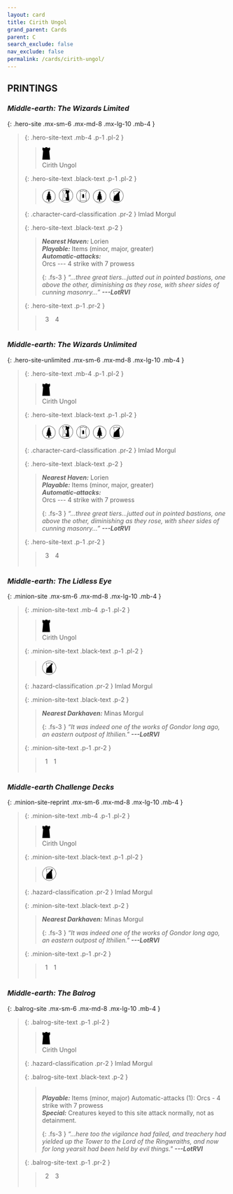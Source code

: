 ```yaml
---
layout: card
title: Cirith Ungol
grand_parent: Cards
parent: C
search_exclude: false
nav_exclude: false
permalink: /cards/cirith-ungol/
---
```


## PRINTINGS


### _Middle-earth: The Wizards Limited_

{: .hero-site .mx-sm-6 .mx-md-8 .mx-lg-10 .mb-4 }
> {: .hero-site-text .mb-4 .p-1 .pl-2 }
> > <div class="card-mp"><img src="/assets/images/dark-hold.svg"></div>
> > <div class="character-card-name">Cirith Ungol</div>
>
> {: .hero-site-text .black-text .p-1 .pl-2 }
> > ![](/assets/images/wilderness.svg)&ensp;![](/assets/images/border-land.svg)&ensp;![](/assets/images/free-domain.svg)&ensp;![](/assets/images/wilderness.svg)&ensp;![](/assets/images/shadow-land.svg)
>
> {: .character-card-classification .pr-2 }
> Imlad Morgul
>
> {: .hero-site-text .black-text .p-2 }
> > _**Nearest Haven:**_ Lorien <br>_**Playable:**_ Items (minor, major, greater) <br>_**Automatic-attacks:**_<br> Orcs --- 4 strike with 7 prowess  
> > 
> > {: .fs-3 } 
> > _“...three great tiers...jutted out in pointed bastions, one above the other, diminishing as they rose, with sheer sides of cunning masonry...”_ ***---&#65279;LotRVI*** 
> 
> {: .hero-site-text .p-1 .pr-2 }
> > <div class="hero-site-draw"><span class="hero-you-draw">&ensp;3&ensp;</span><span class="hero-opp-draw">&ensp;4&ensp;</span></div>
> > <div class="card-corruption">&nbsp;</div>

### _Middle-earth: The Wizards Unlimited_

{: .hero-site-unlimited .mx-sm-6 .mx-md-8 .mx-lg-10 .mb-4 }
> {: .hero-site-text .mb-4 .p-1 .pl-2 }
> > <div class="card-mp"><img src="/assets/images/dark-hold.svg"></div>
> > <div class="character-card-name">Cirith Ungol</div>
>
> {: .hero-site-text .black-text .p-1 .pl-2 }
> > ![](/assets/images/wilderness.svg)&ensp;![](/assets/images/border-land.svg)&ensp;![](/assets/images/free-domain.svg)&ensp;![](/assets/images/wilderness.svg)&ensp;![](/assets/images/shadow-land.svg)
>
> {: .character-card-classification .pr-2 }
> Imlad Morgul
>
> {: .hero-site-text .black-text .p-2 }
> > _**Nearest Haven:**_ Lorien <br>_**Playable:**_ Items (minor, major, greater) <br>_**Automatic-attacks:**_<br> Orcs --- 4 strike with 7 prowess  
> > 
> > {: .fs-3 } 
> > _“...three great tiers...jutted out in pointed bastions, one above the other, diminishing as they rose, with sheer sides of cunning masonry...”_ ***---&#65279;LotRVI*** 
> 
> {: .hero-site-text .p-1 .pr-2 }
> > <div class="hero-site-draw"><span class="hero-you-draw">&ensp;3&ensp;</span><span class="hero-opp-draw">&ensp;4&ensp;</span></div>
> > <div class="card-corruption">&nbsp;</div>

### _Middle-earth: The Lidless Eye_

{: .minion-site .mx-sm-6 .mx-md-8 .mx-lg-10 .mb-4 }
> {: .minion-site-text .mb-4 .p-1 .pl-2 }
> > <div class="card-mp"><img src="/assets/images/dark-hold.svg"></div>
> > <div class="card-name">Cirith Ungol</div>
>
> {: .minion-site-text .black-text .p-1 .pl-2 }
> > ![](/assets/images/shadow-land.svg)
>
> {: .hazard-classification .pr-2 }
> Imlad Morgul
>
> {: .minion-site-text .black-text .p-2 }
> > ***Nearest Darkhaven:*** Minas Morgul  
> > 
> > {: .fs-3 } 
> > _“It was indeed one of the works of Gondor long ago, an eastern outpost of Ithilien."_ ***---&#65279;LotRVI*** 
> 
> {: .minion-site-text .p-1 .pr-2 }
> > <div class="hero-site-draw"><span class="minion-you-draw">&ensp;1&ensp;</span><span class="minion-opp-draw">&ensp;1&ensp;</span></div>
> > <div class="card-corruption">&nbsp;</div>

### _Middle-earth Challenge Decks_

{: .minion-site-reprint .mx-sm-6 .mx-md-8 .mx-lg-10 .mb-4 }
> {: .minion-site-text .mb-4 .p-1 .pl-2 }
> > <div class="card-mp"><img src="/assets/images/dark-hold.svg"></div>
> > <div class="card-name">Cirith Ungol</div>
>
> {: .minion-site-text .black-text .p-1 .pl-2 }
> > ![](/assets/images/shadow-land.svg)
>
> {: .hazard-classification .pr-2 }
> Imlad Morgul
>
> {: .minion-site-text .black-text .p-2 }
> > ***Nearest Darkhaven:*** Minas Morgul  
> > 
> > {: .fs-3 } 
> > _“It was indeed one of the works of Gondor long ago, an eastern outpost of Ithilien."_ ***---&#65279;LotRVI*** 
> 
> {: .minion-site-text .p-1 .pr-2 }
> > <div class="hero-site-draw"><span class="minion-you-draw">&ensp;1&ensp;</span><span class="minion-opp-draw">&ensp;1&ensp;</span></div>
> > <div class="card-corruption">&nbsp;</div>

### _Middle-earth: The Balrog_

{: .balrog-site .mx-sm-6 .mx-md-8 .mx-lg-10 .mb-4 }
> {: .balrog-site-text .p-1 .pl-2 }
> > <div class="card-mp"><img src="/assets/images/dark-hold.svg"></div>
> > <div class="card-name">Cirith Ungol</div>
>
> {: .hazard-classification .pr-2 }
> Imlad Morgul
>
> {: .balrog-site-text .black-text .p-2 }
> > <br>_**Playable:**_ Items (minor, major) Automatic-attacks (1): Orcs - 4 strike with 7 prowess <br>_**Special:**_ Creatures keyed to this site attack normally, not as detainment. 
> > 
> > {: .fs-3 } 
> > _“...here too the vigilance had failed, and treachery had yielded up the Tower to the Lord of the Ringwraiths, and now for long yearsit had been held by evil things."_ ***---&#65279;LotRVI*** 
> 
> {: .balrog-site-text .p-1 .pr-2 }
> > <div class="hero-site-draw"><span class="minion-you-draw">&ensp;2&ensp;</span><span class="minion-opp-draw">&ensp;3&ensp;</span></div>
> > <div class="card-corruption">&nbsp;</div>
